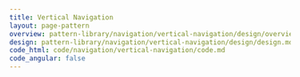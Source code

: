 ```yaml
---
title: Vertical Navigation
layout: page-pattern
overview: pattern-library/navigation/vertical-navigation/design/overview.md
design: pattern-library/navigation/vertical-navigation/design/design.md
code_html: code/navigation/vertical-navigation/code.md
code_angular: false
---
```


